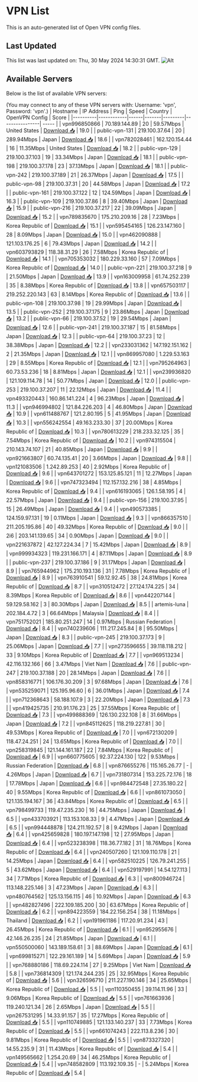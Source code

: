 # VPN List

This is an auto-generated list of Open VPN config files.

## Last Updated

This list was last updated on: Thu, 30 May 2024 14:30:31 GMT.
![Alt](https://repobeats.axiom.co/api/embed/186b98318ef1479477931607c1ad7d823f12451f.svg "Repobeats analytics image")

## Available Servers

Below is the list of available VPN servers:

(You may connect to any of these VPN servers with: Username: 'vpn', Password: 'vpn'.)
| Hostname | IP Address | Ping | Speed | Country | OpenVPN Config | Score |
|----------|------------|------|-------|---------|----------------| ----- |
| vpn996850866 | 70.189.144.89 | 20 | 59.57Mbps | United States | [Download 📥](./configs/server_0_US.ovpn) | 19.0 |
| public-vpn-131 | 219.100.37.64 | 20 | 289.94Mbps | Japan | [Download 📥](./configs/server_1_JP.ovpn) | 18.6 |
| vpn782028461 | 162.120.154.44 | 16 | 11.35Mbps | United States | [Download 📥](./configs/server_2_US.ovpn) | 18.2 |
| public-vpn-129 | 219.100.37.103 | 19 | 33.34Mbps | Japan | [Download 📥](./configs/server_3_JP.ovpn) | 18.1 |
| public-vpn-198 | 219.100.37.178 | 23 | 37.13Mbps | Japan | [Download 📥](./configs/server_4_JP.ovpn) | 18.1 |
| public-vpn-242 | 219.100.37.189 | 21 | 26.37Mbps | Japan | [Download 📥](./configs/server_5_JP.ovpn) | 17.5 |
| public-vpn-98 | 219.100.37.31 | 20 | 44.58Mbps | Japan | [Download 📥](./configs/server_6_JP.ovpn) | 17.2 |
| public-vpn-161 | 219.100.37.122 | 12 | 124.59Mbps | Japan | [Download 📥](./configs/server_7_JP.ovpn) | 16.3 |
| public-vpn-109 | 219.100.37.86 | 8 | 39.40Mbps | Japan | [Download 📥](./configs/server_8_JP.ovpn) | 15.9 |
| public-vpn-216 | 219.100.37.217 | 22 | 39.09Mbps | Japan | [Download 📥](./configs/server_9_JP.ovpn) | 15.2 |
| vpn789835670 | 175.210.209.16 | 28 | 7.23Mbps | Korea Republic of | [Download 📥](./configs/server_10_KR.ovpn) | 15.1 |
| vpn595454165 | 126.23.147.160 | 28 | 8.09Mbps | Japan | [Download 📥](./configs/server_11_JP.ovpn) | 15.0 |
| vpn462090888 | 121.103.176.25 | 6 | 79.43Mbps | Japan | [Download 📥](./configs/server_12_JP.ovpn) | 14.2 |
| vpn603793829 | 118.38.31.29 | 26 | 7.58Mbps | Korea Republic of | [Download 📥](./configs/server_13_KR.ovpn) | 14.1 |
| vpn705353032 | 180.229.33.160 | 57 | 7.09Mbps | Korea Republic of | [Download 📥](./configs/server_14_KR.ovpn) | 14.0 |
| public-vpn-221 | 219.100.37.218 | 9 | 21.50Mbps | Japan | [Download 📥](./configs/server_15_JP.ovpn) | 13.9 |
| vpn163009958 | 61.74.252.239 | 35 | 8.38Mbps | Korea Republic of | [Download 📥](./configs/server_16_KR.ovpn) | 13.8 |
| vpn657503117 | 219.252.220.143 | 63 | 8.14Mbps | Korea Republic of | [Download 📥](./configs/server_17_KR.ovpn) | 13.6 |
| public-vpn-108 | 219.100.37.98 | 19 | 29.99Mbps | Japan | [Download 📥](./configs/server_18_JP.ovpn) | 13.5 |
| public-vpn-252 | 219.100.37.175 | 9 | 23.86Mbps | Japan | [Download 📥](./configs/server_19_JP.ovpn) | 13.2 |
| public-vpn-66 | 219.100.37.52 | 19 | 29.54Mbps | Japan | [Download 📥](./configs/server_20_JP.ovpn) | 12.6 |
| public-vpn-241 | 219.100.37.187 | 15 | 81.58Mbps | Japan | [Download 📥](./configs/server_21_JP.ovpn) | 12.3 |
| public-vpn-64 | 219.100.37.23 | 12 | 38.38Mbps | Japan | [Download 📥](./configs/server_22_JP.ovpn) | 12.2 |
| vpn233031362 | 147.192.151.162 | 2 | 21.35Mbps | Japan | [Download 📥](./configs/server_23_JP.ovpn) | 12.1 |
| vpn869957080 | 1.229.53.163 | 29 | 8.55Mbps | Korea Republic of | [Download 📥](./configs/server_24_KR.ovpn) | 12.1 |
| vpn795264963 | 60.73.53.236 | 18 | 8.81Mbps | Japan | [Download 📥](./configs/server_25_JP.ovpn) | 12.1 |
| vpn239936820 | 121.109.114.78 | 14 | 50.77Mbps | Japan | [Download 📥](./configs/server_26_JP.ovpn) | 12.0 |
| public-vpn-253 | 219.100.37.207 | 11 | 22.12Mbps | Japan | [Download 📥](./configs/server_27_JP.ovpn) | 11.4 |
| vpn493320443 | 160.86.141.224 | 4 | 96.23Mbps | Japan | [Download 📥](./configs/server_28_JP.ovpn) | 11.3 |
| vpn946994802 | 121.84.226.203 | 4 | 46.80Mbps | Japan | [Download 📥](./configs/server_29_JP.ovpn) | 10.9 |
| vpn611488767 | 121.2.80.195 | 5 | 41.95Mbps | Japan | [Download 📥](./configs/server_30_JP.ovpn) | 10.3 |
| vpn556242554 | 49.163.233.30 | 37 | 20.00Mbps | Korea Republic of | [Download 📥](./configs/server_31_KR.ovpn) | 10.3 |
| vpn780613229 | 218.233.32.125 | 35 | 7.54Mbps | Korea Republic of | [Download 📥](./configs/server_32_KR.ovpn) | 10.2 |
| vpn974315504 | 210.143.74.107 | 21 | 40.85Mbps | Japan | [Download 📥](./configs/server_33_JP.ovpn) | 9.9 |
| vpn921663807 | 60.74.135.41 | 20 | 3.66Mbps | Japan | [Download 📥](./configs/server_34_JP.ovpn) | 9.8 |
| vpn121083506 | 1.242.89.253 | 40 | 2.92Mbps | Korea Republic of | [Download 📥](./configs/server_35_KR.ovpn) | 9.6 |
| vpn643701272 | 153.125.85.121 | 11 | 12.27Mbps | Japan | [Download 📥](./configs/server_36_JP.ovpn) | 9.6 |
| vpn747323494 | 112.157.132.216 | 38 | 4.85Mbps | Korea Republic of | [Download 📥](./configs/server_37_KR.ovpn) | 9.4 |
| vpn616193065 | 126.1.58.195 | 4 | 22.57Mbps | Japan | [Download 📥](./configs/server_38_JP.ovpn) | 9.4 |
| public-vpn-156 | 219.100.37.95 | 15 | 26.49Mbps | Japan | [Download 📥](./configs/server_39_JP.ovpn) | 9.4 |
| vpn490573385 | 124.159.97.131 | 19 | 0.11Mbps | Japan | [Download 📥](./configs/server_40_JP.ovpn) | 9.3 |
| vpn866357510 | 211.205.195.86 | 40 | 49.32Mbps | Korea Republic of | [Download 📥](./configs/server_41_KR.ovpn) | 9.0 |
| 2i6 | 203.141.139.65 | 34 | 0.90Mbps | Japan | [Download 📥](./configs/server_42_JP.ovpn) | 9.0 |
| vpn221637872 | 42.127.224.34 | 7 | 15.42Mbps | Japan | [Download 📥](./configs/server_43_JP.ovpn) | 8.9 |
| vpn999934323 | 119.231.166.171 | 4 | 87.11Mbps | Japan | [Download 📥](./configs/server_44_JP.ovpn) | 8.9 |
| public-vpn-237 | 219.100.37.186 | 9 | 31.17Mbps | Japan | [Download 📥](./configs/server_45_JP.ovpn) | 8.9 |
| vpn765944962 | 175.210.193.136 | 31 | 7.78Mbps | Korea Republic of | [Download 📥](./configs/server_46_KR.ovpn) | 8.9 |
| vpn763910541 | 59.12.92.45 | 38 | 24.81Mbps | Korea Republic of | [Download 📥](./configs/server_47_KR.ovpn) | 8.7 |
| vpn310512472 | 27.124.174.225 | 34 | 8.39Mbps | Korea Republic of | [Download 📥](./configs/server_48_KR.ovpn) | 8.6 |
| vpn442207144 | 59.129.58.162 | 3 | 80.30Mbps | Japan | [Download 📥](./configs/server_49_JP.ovpn) | 8.5 |
| artemis-luna | 202.184.4.72 | 3 | 66.64Mbps | Malaysia | [Download 📥](./configs/server_50_MY.ovpn) | 8.4 |
| vpn751752021 | 185.80.251.247 | 14 | 0.97Mbps | Russian Federation | [Download 📥](./configs/server_51_RU.ovpn) | 8.4 |
| vpn740239606 | 111.217.245.84 | 8 | 95.50Mbps | Japan | [Download 📥](./configs/server_52_JP.ovpn) | 8.3 |
| public-vpn-245 | 219.100.37.173 | 9 | 25.06Mbps | Japan | [Download 📥](./configs/server_53_JP.ovpn) | 7.7 |
| vpn273596655 | 39.118.118.212 | 33 | 9.10Mbps | Korea Republic of | [Download 📥](./configs/server_54_KR.ovpn) | 7.7 |
| vpn969513234 | 42.116.132.166 | 66 | 3.47Mbps | Viet Nam | [Download 📥](./configs/server_55_VN.ovpn) | 7.6 |
| public-vpn-247 | 219.100.37.188 | 20 | 28.14Mbps | Japan | [Download 📥](./configs/server_56_JP.ovpn) | 7.6 |
| vpn858316771 | 106.176.30.209 | 3 | 97.68Mbps | Japan | [Download 📥](./configs/server_57_JP.ovpn) | 7.6 |
| vpn535259071 | 125.195.96.60 | 6 | 36.01Mbps | Japan | [Download 📥](./configs/server_58_JP.ovpn) | 7.4 |
| vpn712368643 | 58.188.107.9 | 3 | 22.20Mbps | Japan | [Download 📥](./configs/server_59_JP.ovpn) | 7.3 |
| vpn419425735 | 210.91.176.23 | 25 | 37.55Mbps | Korea Republic of | [Download 📥](./configs/server_60_KR.ovpn) | 7.3 |
| vpn499888369 | 126.130.232.108 | 8 | 31.66Mbps | Japan | [Download 📥](./configs/server_61_JP.ovpn) | 7.2 |
| vpn845112625 | 118.219.227.81 | 30 | 49.53Mbps | Korea Republic of | [Download 📥](./configs/server_62_KR.ovpn) | 7.0 |
| vpn672130209 | 118.47.24.251 | 24 | 13.65Mbps | Korea Republic of | [Download 📥](./configs/server_63_KR.ovpn) | 7.0 |
| vpn258319845 | 121.144.161.187 | 22 | 7.84Mbps | Korea Republic of | [Download 📥](./configs/server_64_KR.ovpn) | 6.9 |
| vpn660775605 | 92.37.224.130 | 122 | 9.53Mbps | Russian Federation | [Download 📥](./configs/server_65_RU.ovpn) | 6.8 |
| vpn876655276 | 115.165.26.77 | - | 4.26Mbps | Japan | [Download 📥](./configs/server_66_JP.ovpn) | 6.7 |
| vpn731807314 | 153.225.72.176 | 18 | 17.78Mbps | Japan | [Download 📥](./configs/server_67_JP.ovpn) | 6.6 |
| vpn984472548 | 27.35.180.22 | 40 | 9.55Mbps | Korea Republic of | [Download 📥](./configs/server_68_KR.ovpn) | 6.6 |
| vpn861073050 | 121.135.194.167 | 36 | 43.84Mbps | Korea Republic of | [Download 📥](./configs/server_69_KR.ovpn) | 6.5 |
| vpn798499733 | 119.47.235.230 | 16 | 44.75Mbps | Japan | [Download 📥](./configs/server_70_JP.ovpn) | 6.5 |
| vpn433703921 | 113.153.108.33 | 9 | 4.47Mbps | Japan | [Download 📥](./configs/server_71_JP.ovpn) | 6.5 |
| vpn994448878 | 124.211.192.57 | 8 | 9.42Mbps | Japan | [Download 📥](./configs/server_72_JP.ovpn) | 6.4 |
| vpn425659828 | 180.197.147.198 | 12 | 27.95Mbps | Japan | [Download 📥](./configs/server_73_JP.ovpn) | 6.4 |
| vpn523238398 | 118.36.77.182 | 31 | 18.76Mbps | Korea Republic of | [Download 📥](./configs/server_74_KR.ovpn) | 6.4 |
| vpn240507260 | 121.109.110.178 | 21 | 14.25Mbps | Japan | [Download 📥](./configs/server_75_JP.ovpn) | 6.4 |
| vpn582510225 | 126.79.241.255 | 5 | 43.62Mbps | Japan | [Download 📥](./configs/server_76_JP.ovpn) | 6.4 |
| vpn529197991 | 14.54.127.113 | 34 | 7.71Mbps | Korea Republic of | [Download 📥](./configs/server_77_KR.ovpn) | 6.3 |
| vpn800946724 | 113.148.225.146 | 3 | 47.23Mbps | Japan | [Download 📥](./configs/server_78_JP.ovpn) | 6.3 |
| vpn480764562 | 125.13.156.115 | 46 | 10.92Mbps | Japan | [Download 📥](./configs/server_79_JP.ovpn) | 6.3 |
| vpn482827496 | 222.109.185.200 | 30 | 63.67Mbps | Korea Republic of | [Download 📥](./configs/server_80_KR.ovpn) | 6.2 |
| vpn894223559 | 184.22.156.254 | 38 | 11.18Mbps | Thailand | [Download 📥](./configs/server_81_TH.ovpn) | 6.2 |
| vpn191961186 | 117.20.91.234 | 43 | 26.45Mbps | Korea Republic of | [Download 📥](./configs/server_82_KR.ovpn) | 6.1 |
| vpn952955676 | 42.146.26.235 | 24 | 21.85Mbps | Japan | [Download 📥](./configs/server_83_JP.ovpn) | 6.1 |
| vpn550500060 | 143.189.158.61 | 3 | 88.69Mbps | Japan | [Download 📥](./configs/server_84_JP.ovpn) | 6.1 |
| vpn699815271 | 122.29.161.189 | 14 | 5.69Mbps | Japan | [Download 📥](./configs/server_85_JP.ovpn) | 5.9 |
| vpn768880186 | 118.69.224.114 | 27 | 9.25Mbps | Viet Nam | [Download 📥](./configs/server_86_VN.ovpn) | 5.8 |
| vpn736814309 | 121.174.244.235 | 25 | 32.95Mbps | Korea Republic of | [Download 📥](./configs/server_87_KR.ovpn) | 5.6 |
| vpn326596710 | 211.227.190.146 | 34 | 25.65Mbps | Korea Republic of | [Download 📥](./configs/server_88_KR.ovpn) | 5.5 |
| vpn110350455 | 39.114.11.96 | 33 | 9.06Mbps | Korea Republic of | [Download 📥](./configs/server_89_KR.ovpn) | 5.5 |
| vpn761663936 | 119.240.121.34 | 26 | 2.65Mbps | Japan | [Download 📥](./configs/server_90_JP.ovpn) | 5.5 |
| vpn267531295 | 14.33.91.157 | 35 | 17.27Mbps | Korea Republic of | [Download 📥](./configs/server_91_KR.ovpn) | 5.5 |
| vpn110749885 | 121.133.140.237 | 33 | 7.73Mbps | Korea Republic of | [Download 📥](./configs/server_92_KR.ovpn) | 5.5 |
| vpn661074243 | 222.113.8.236 | 30 | 9.81Mbps | Korea Republic of | [Download 📥](./configs/server_93_KR.ovpn) | 5.5 |
| vpn873327320 | 14.55.235.9 | 31 | 11.43Mbps | Korea Republic of | [Download 📥](./configs/server_94_KR.ovpn) | 5.4 |
| vpn149565662 | 1.254.20.69 | 34 | 46.25Mbps | Korea Republic of | [Download 📥](./configs/server_95_KR.ovpn) | 5.4 |
| vpn748582809 | 113.192.109.35 | - | 5.24Mbps | Korea Republic of | [Download 📥](./configs/server_96_KR.ovpn) | 5.4 |
